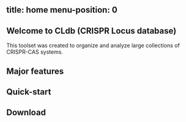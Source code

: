 
title: home
menu-position: 0
---

## Welcome to CLdb (CRISPR Locus database)

This toolset was created to organize and analyze large collections
of CRISPR-CAS systems. 

## Major features

## Quick-start

## Download

